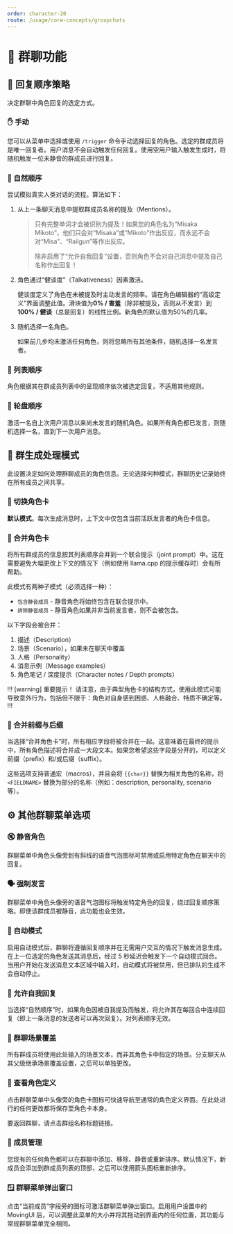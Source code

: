 ```yaml
---
order: character-20
route: /usage/core-concepts/groupchats
---
```


# 💬 群聊功能

## 🤖 回复顺序策略

决定群聊中角色回复的选定方式。

### ✋ 手动

您可以从菜单中选择或使用 `/trigger` 命令手动选择回复的角色。选定的群成员将是唯一回复者。用户消息不会自动触发任何回复。使用空用户输入触发生成时，将随机触发一位未静音的群成员进行回复。

### 🔄 自然顺序

尝试模拟真实人类对话的流程。算法如下：

1.  从上一条聊天消息中提取群成员名称的提及（Mentions）。

    > 只有完整单词才会被识别为提及！如果您的角色名为“Misaka Mikoto”，他们只会对“Misaka”或“Mikoto”作出反应，而永远不会对“Misa”、“Railgun”等作出反应。
    >
    > 除非启用了“允许自我回复”设置，否则角色不会对自己消息中提及自己名称作出回复！

2.  角色通过“健谈度”（Talkativeness）因素激活。

    健谈度定义了角色在未被提及时主动发言的频率。请在角色编辑器的“高级定义”界面调整此值。滑块值为**0% / 害羞**（除非被提及，否则从不发言）到**100% / 健谈**（总是回复）的线性比例。新角色的默认值为50%的几率。

3.  随机选择一名角色。

    如果前几步均未激活任何角色，则将忽略所有其他条件，随机选择一名发言者。

### 📜 列表顺序

角色根据其在群成员列表中的呈现顺序依次被选定回复。不适用其他规则。

### 🎱 轮盘顺序

激活一名自上次用户消息以来尚未发言的随机角色。如果所有角色都已发言，则随机选择一名，直到下一次用户消息。

## 🧠 群生成处理模式

此设置决定如何处理群聊成员的角色信息。无论选择何种模式，群聊历史记录始终在所有成员之间共享。

### 🔄 切换角色卡

**默认模式**。每次生成消息时，上下文中仅包含当前活跃发言者的角色卡信息。

### 🧩 合并角色卡

将所有群成员的信息按其列表顺序合并到一个联合提示（joint prompt）中。这在需要避免大幅更改上下文的情况下（例如使用 llama.cpp 的提示缓存时）会有所帮助。

此模式有两种子模式（必须选择一种）：

*   `包含静音成员` - 静音角色将始终包含在联合提示中。
*   `排除静音成员` - 静音角色如果并非当前发言者，则不会被包含。

以下字段会被合并：

1.  描述（Description）
2.  场景（Scenario），如果未在聊天中覆盖
3.  人格（Personality）
4.  消息示例（Message examples）
5.  角色笔记 / 深度提示（Character notes / Depth prompts）

!!! [warning] 重要提示！
请注意，由于典型角色卡的结构方式，使用此模式可能导致意外行为，包括但不限于：角色对自身感到困惑、人格融合、特质不确定等。
!!!

### 🧩 合并前缀与后缀

当选择“合并角色卡”时，所有相应字段将被合并在一起。这意味着在最终的提示中，所有角色描述将合并成一大段文本。如果您希望这些字段是分开的，可以定义前缀（prefix）和/或后缀（suffix）。

这些选项支持普通宏（macros），并且会将 `{{char}}` 替换为相关角色的名称，将 `<FIELDNAME>` 替换为部分的名称（例如：description, personality, scenario 等）。

## ⚙️ 其他群聊菜单选项

### 🔇 静音角色

群聊菜单中角色头像旁划有斜线的语音气泡图标可禁用或启用特定角色在聊天中的回复。

### 🗣️ 强制发言

群聊菜单中角色头像旁的语音气泡图标将触发特定角色的回复，绕过回复顺序策略。即使该群成员被静音，此功能也会生效。

### 🤖 自动模式

启用自动模式后，群聊将遵循回复顺序并在无需用户交互的情况下触发消息生成。在上一位选定的角色发送其消息后，经过 5 秒延迟会触发下一个自动模式回合。当用户开始在发送消息文本区域中输入时，自动模式将被禁用，但已排队的生成不会自动停止。

### 🔁 允许自我回复

当选择“自然顺序”时，如果角色因被自我提及而触发，将允许其在每回合中连续回复（即上一条消息的发送者可以再次回复）。对列表顺序无效。

### 📝 群聊场景覆盖

所有群成员将使用此处输入的场景文本，而非其角色卡中指定的场景。分支聊天从其父级继承场景覆盖设置，之后可以单独更改。

### 👀 查看角色定义

点击群聊菜单中头像旁的角色卡图标可快速导航至通常的角色定义界面。在此处进行的任何更改都将保存至角色卡本身。

要返回群聊，请点击群组名称标题链接。

### 👥 成员管理

您现有的任何角色都可以在群聊中添加、移除、静音或重新排序。默认情况下，新成员会添加到群成员列表的顶部，之后可以使用箭头图标重新排序。

### 🪟 群聊菜单弹出窗口

点击“当前成员”字段旁的图标可激活群聊菜单弹出窗口。启用用户设置中的 MovingUI 后，可以调整此菜单的大小并将其拖动到界面内的任何位置，其功能与常规群聊菜单完全相同。